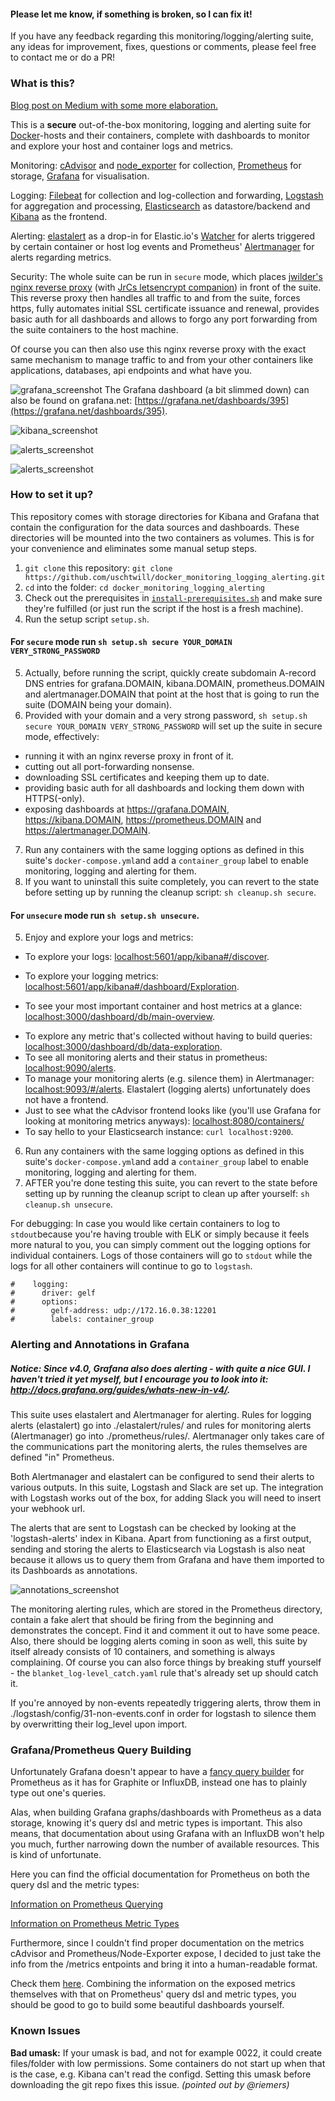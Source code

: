 #### Please let me know, if something is broken, so I can fix it!

If you have any feedback regarding this monitoring/logging/alerting suite, any ideas for improvement, fixes, questions or comments, please feel free to contact me or do a PR!

### What is this?

[Blog post on Medium with some more elaboration.](https://medium.com/@uschtwill/docker-container-and-host-monitoring-logging-in-a-box-e60c45aebcf8#.fd2wd5bup)

This is a **secure** out-of-the-box monitoring, logging and alerting suite for [Docker](https://www.docker.com/)-hosts and their containers, complete with dashboards to monitor and explore your host and container logs and metrics.

Monitoring: [cAdvisor](https://github.com/google/cadvisor) and [node_exporter](https://github.com/prometheus/node_exporter) for collection, [Prometheus](https://prometheus.io/) for storage, [Grafana](http://grafana.org/) for visualisation.

Logging: [Filebeat](https://www.elastic.co/products/beats/filebeat) for collection and log-collection and forwarding, [Logstash](https://www.elastic.co/products/logstash) for aggregation and processing, [Elasticsearch](https://www.elastic.co/products/elasticsearch) as datastore/backend and [Kibana](https://www.elastic.co/products/kibana) as the frontend.

Alerting: [elastalert](https://github.com/Yelp/elastalert) as a drop-in for Elastic.io's [Watcher](https://www.elastic.co/products/watcher) for alerts triggered by certain container or host log events and Prometheus' [Alertmanager](https://github.com/prometheus/alertmanager) for alerts regarding metrics.

Security: The whole suite can be run in `secure` mode, which places [jwilder's nginx reverse proxy](https://github.com/jwilder/nginx-proxy) (with [JrCs letsencrypt companion](https://github.com/JrCs/docker-letsencrypt-nginx-proxy-companion)) in front of the suite. This reverse proxy then handles all traffic to and from the suite, forces https, fully automates initial SSL certificate issuance and renewal, provides basic auth for all dashboards and allows to forgo any port forwarding from the suite containers to the host machine.

Of course you can then also use this nginx reverse proxy with the exact same mechanism to manage traffic to and from your other containers like applications, databases, api endpoints and what have you.

![grafana_screenshot](https://github.com/uschtwill/docker_monitoring_logging/blob/master/screenshots/screenshot_grafana.png "Grafana Screenshot")
The Grafana dashboard (a bit slimmed down) can also be found on grafana.net: [https://grafana.net/dashboards/395](https://grafana.net/dashboards/395).

![kibana_screenshot](https://github.com/uschtwill/docker_monitoring_logging/blob/master/screenshots/screenshot_kibana.png "Kibana Screenshot")

![alerts_screenshot](https://github.com/uschtwill/docker_monitoring_logging/blob/master/screenshots/screenshot_alerts.png "Alerts Screenshot")

![alerts_screenshot](https://github.com/uschtwill/docker_monitoring_logging/blob/master/screenshots/screenshots_slack_alerts.png "Slack Alerts Screenshot")


### How to set it up?

This repository comes with storage directories for Kibana and Grafana that contain the configuration for the data sources and dashboards. These directories will be mounted into the two containers as volumes. This is for your convenience and eliminates some manual setup steps.

1. `git clone` this repository: `git clone https://github.com/uschtwill/docker_monitoring_logging_alerting.git`
2. `cd` into the folder: `cd docker_monitoring_logging_alerting`
3. Check out the prerequisites in [`install-prerequisites.sh`](https://github.com/uschtwill/docker_monitoring_logging_alerting/blob/master/install-prerequisites.sh) and make sure they're fulfilled (or just run the script if the host is a fresh machine).
4. Run the setup script `setup.sh`.

#### For `secure` mode run `sh setup.sh secure YOUR_DOMAIN VERY_STRONG_PASSWORD`

5. Actually, before running the script, quickly create subdomain A-record DNS entries for grafana.DOMAIN, kibana.DOMAIN, prometheus.DOMAIN and alertmanager.DOMAIN that point at the host that is going to run the suite (DOMAIN being your domain).
6. Provided with your domain and a very strong password, `sh setup.sh secure YOUR_DOMAIN VERY_STRONG_PASSWORD` will set up the suite in secure mode, effectively:
  * running it with an nginx reverse proxy in front of it.
  * cutting out all port-forwarding nonsense.
  * downloading SSL certificates and keeping them up to date.
  * providing basic auth for all dashboards and locking them down with HTTPS(-only).
  * exposing dashboards at https://grafana.DOMAIN, https://kibana.DOMAIN, https://prometheus.DOMAIN and https://alertmanager.DOMAIN.
7. Run any containers with the same logging options as defined in this suite's `docker-compose.yml`and add a `container_group` label to enable monitoring, logging and alerting for them.
8. If you want to uninstall this suite completely, you can revert to the state before setting up by running the cleanup script: `sh cleanup.sh secure`.

#### For `unsecure` mode run `sh setup.sh unsecure`.

5. Enjoy and explore your logs and metrics:
  * To explore your logs: <a href="http://localhost:5601/app/kibana#/discover" target="_blank">localhost:5601/app/kibana#/discover</a>.
  - To explore your logging metrics: <a href="http://localhost:5601/app/kibana#/dashboard/Exploration" target="_blank">localhost:5601/app/kibana#/dashboard/Exploration</a>.
  + To see your most important container and host metrics at a glance: <a href="http://localhost:3000/dashboard/db/main-overview" target="_blank">localhost:3000/dashboard/db/main-overview</a>.
  * To explore any metric that's collected without having to build queries: <a href="http://localhost:3000/dashboard/db/data-exploration" target="_blank">localhost:3000/dashboard/db/data-exploration</a>.
  * To see all monitoring alerts and their status in prometheus: <a href="http://localhost:9090/alerts" target="_blank">localhost:9090/alerts</a>.
  * To manage your monitoring alerts (e.g. silence them) in Alertmanager: <a href="http://localhost:9093/#/alerts" target="_blank">localhost:9093/#/alerts</a>. Elastalert (logging alerts) unfortunately does not have a frontend.
  * Just to see what the cAdvisor frontend  looks like (you'll use Grafana for looking at monitoring metrics anyways): <a href="http://localhost:8080/containers/" target="_blank">localhost:8080/containers/</a>
  * To say hello to your Elasticsearch instance: `curl localhost:9200`.
6. Run any containers with the same logging options as defined in this suite's `docker-compose.yml`and add a `container_group` label to enable monitoring, logging and alerting for them.
7. AFTER you're done testing this suite, you can revert to the state before setting up by running the cleanup script to clean up after yourself: `sh cleanup.sh unsecure`.

For debugging: In case you would like certain containers to log to `stdout`because you're having trouble with ELK or simply because it feels more natural to you, you can simply comment out the logging options for individual containers. Logs of those containers will go to `stdout` while the logs for all other containers will continue to go to `logstash`.

```
#    logging:
#      driver: gelf
#      options:
#        gelf-address: udp://172.16.0.38:12201
#        labels: container_group
```

### Alerting and Annotations in Grafana

##### Notice: Since v4.0, Grafana also does alerting - with quite a nice GUI. I haven't tried it yet myself, but I encourage you to look into it: http://docs.grafana.org/guides/whats-new-in-v4/.

This suite uses elastalert and Alertmanager for alerting. Rules for logging alerts (elastalert) go into ./elastalert/rules/ and rules for monitoring alerts (Alertmanager) go into ./prometheus/rules/. Alertmanager only takes care of the communications part the monitoring alerts, the rules themselves are defined "in" Prometheus.

Both Alertmanager and elastalert can be configured to send their alerts to various outputs. In this suite, Logstash and Slack are set up. The integration with Logstash works out of the box, for adding Slack you will need to insert your webhook url.

The alerts that are sent to Logstash can be checked by looking at the 'logstash-alerts' index in Kibana. Apart from functioning as a first output, sending and storing the alerts to Elasticsearch via Logstash is also neat because it allows us to query them from Grafana and have them imported to its Dashboards as annotations.

![annotations_screenshot](https://github.com/uschtwill/docker_monitoring_logging/blob/master/screenshots/screenshot_annotations.png "Annotations Screenshot")

The monitoring alerting rules, which are stored in the Prometheus directory, contain a fake alert that should be firing from the beginning and demonstrates the concept. Find it and comment it out to have some peace. Also, there should be logging alerts coming in soon as well, this suite by itself already consists of 10 containers, and something is always complaining. Of course you can also force things by breaking stuff yourself - the `blanket_log-level_catch.yaml` rule that's already set up should catch it.

If you're annoyed by non-events repeatedly triggering alerts, throw them in ./logstash/config/31-non-events.conf in order for logstash to silence them by overwritting their log_level upon import.


### Grafana/Prometheus Query Building

Unfortunately Grafana doesn't appear to have a [fancy query builder](https://youtu.be/sKNZMtoSHN4?t=2m14s) for Prometheus as it has for Graphite or InfluxDB, instead one has to plainly type out one's queries.

Alas, when building Grafana graphs/dashboards with Prometheus as a data storage, knowing it's query dsl and metric types is important. This also means, that documentation about using Grafana with an InfluxDB won't help you much, further narrowing down the number of available resources. This is kind of unfortunate.

Here you can find the official documentation for Prometheus on both the query dsl and the metric types:


[Information on Prometheus Querying](https://prometheus.io/docs/querying/basics/)

[Information on Prometheus Metric Types](https://prometheus.io/docs/concepts/metric_types/)

Furthermore, since I couldn't find proper documentation on the metrics cAdvisor and Prometheus/Node-Exporter expose, I decided to just take the info from the /metrics entpoints and bring it into a human-readable format.

Check them [here](https://github.com/uschtwill/monitoring-metrics-descriptions). Combining the information on the exposed metrics themselves with that on Prometheus' query dsl and metric types, you should be good to go to build some beautiful dashboards yourself.

### Known Issues

**Bad umask:** If your umask is bad, and not for example 0022, it could create files/folder with low permissions. Some containers do not start up when that is the case, e.g. Kibana can't read the configd. Setting this umask before downloading the git repo fixes this issue. _(pointed out by @riemers)_

